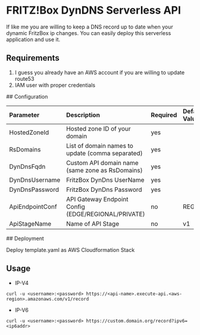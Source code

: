 # FRITZ!Box DynDNS Serverless API

If like me you are willing to keep a DNS record up to date when your dynamic FritzBox ip changes.
You can easily deploy this serverless application and use it.

## Requirements

1. I guess you already have an AWS account if you are willing to update route53
2. IAM user with proper credentials

## Configuration

|Parameter      |Description                                        |Required|Default Value|
|:--------------|:--------------------------------------------------|:-------|:------------|
|HostedZoneId   |Hosted zone ID of your domain                      |yes     |             |
|RsDomains      |List of domain names to update (comma separated)   |yes     |             |
|DynDnsFqdn     |Custom API domain name (same zone as RsDomains)    |yes     |             |
|DynDnsUsername |FritzBox DynDns UserName                           |yes     |             |
|DynDnsPassword |FritzBox DynDns Password                           |yes     |             |
|ApiEndpointConf|API Gateway Endpoint Config (EDGE/REGIONAL/PRIVATE)|no      |REGIONAL     |
|ApiStageName   |Name of API Stage                                  |no      |v1           |

## Deployment

Deploy template.yaml as AWS Cloudformation Stack

## Usage
* IP-V4
```
curl -u <username>:<password> https://<api-name>.execute-api.<aws-region>.amazonaws.com/v1/record
```
* IP-V6
```
curl -u <username>:<password> https://custom.domain.org/record?ipv6=<ip6addr>
```
